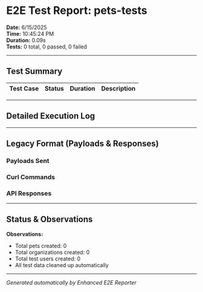 # E2E Test Report: pets-tests

**Date:** 6/15/2025  
**Time:** 10:45:24 PM  
**Duration:** 0.09s  
**Tests:** 0 total, 0 passed, 0 failed  

---

## Test Summary

| Test Case | Status | Duration | Description |
|-----------|--------|----------|-------------|


---

## Detailed Execution Log



---

## Legacy Format (Payloads & Responses)

### Payloads Sent


### Curl Commands


### API Responses


---

## Status & Observations



**Observations:**
- Total pets created: 0
- Total organizations created: 0
- Total test users created: 0
- All test data cleaned up automatically

---
*Generated automatically by Enhanced E2E Reporter*
